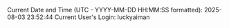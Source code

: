 Current Date and Time (UTC - YYYY-MM-DD HH:MM:SS formatted): 2025-08-03 23:52:44
Current User's Login: luckyaiman
